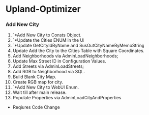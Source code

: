 # Upland-Optimizer

### Add New City

1. `*Add New City to Consts Object.
2. `*Update the Cities ENUM in the UI
3. `*Update GetCityIdByName and SusOutCityNameByMemoString
4. Update Add the City to the Cities Table with Square Coordinates.
5. Add Neighborhoods via AdminLoadNeighborhoods;
6. Update Max Street ID in Configuration Values.
7. Add Streets via AdminLoadStreets; 
8. Add RGB to Neighborhood via SQL.
9. Build Blank City Map.
10. Create RGB map for city.
11. `*Add New City to WebUI Enum.
12. Wait till after main release.
13. Populate Properties via AdminLoadCityAndProperties

* Reqiures Code Change
